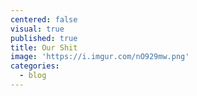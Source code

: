 ```yaml
---
centered: false
visual: true
published: true
title: Our Shit
image: 'https://i.imgur.com/nO929mw.png'
categories:
  - blog
---
```

